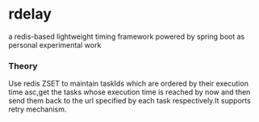 # rdelay
a redis-based lightweight timing framework powered by spring boot as personal experimental work

### Theory
Use redis ZSET to maintain taskIds which are ordered by their execution time asc,get the tasks whose execution time is 
reached by now and then send them back to the url specified by each task respectively.It supports retry mechanism.

